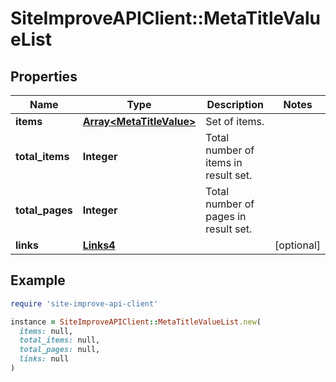# SiteImproveAPIClient::MetaTitleValueList

## Properties

| Name | Type | Description | Notes |
| ---- | ---- | ----------- | ----- |
| **items** | [**Array&lt;MetaTitleValue&gt;**](MetaTitleValue.md) | Set of items. |  |
| **total_items** | **Integer** | Total number of items in result set. |  |
| **total_pages** | **Integer** | Total number of pages in result set. |  |
| **links** | [**Links4**](Links4.md) |  | [optional] |

## Example

```ruby
require 'site-improve-api-client'

instance = SiteImproveAPIClient::MetaTitleValueList.new(
  items: null,
  total_items: null,
  total_pages: null,
  links: null
)
```


